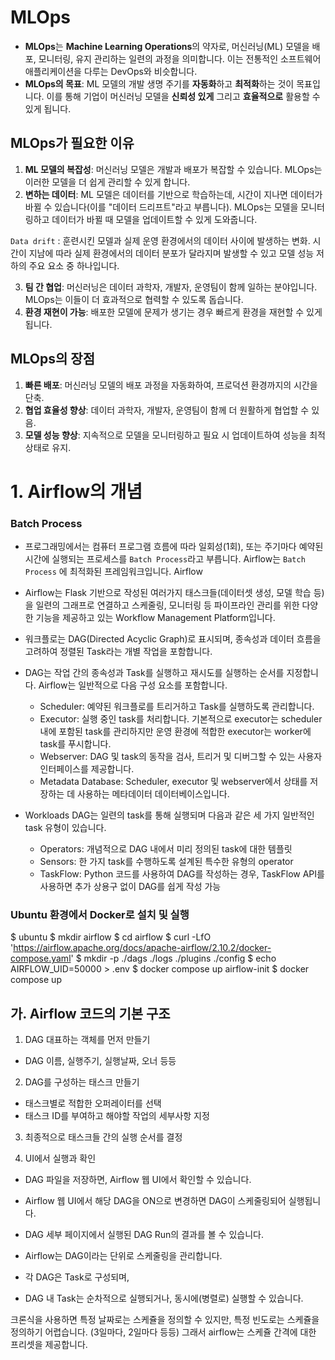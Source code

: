 # **MLOps**

- **MLOps**는 **Machine Learning Operations**의 약자로, 머신러닝(ML) 모델을 배포, 모니터링, 유지 관리하는 일련의 과정을 의미합니다. 이는 전통적인 소프트웨어 애플리케이션을 다루는 DevOps와 비슷합니다.
- **MLOps의 목표**: ML 모델의 개발 생명 주기를 **자동화**하고 **최적화**하는 것이 목표입니다. 이를 통해 기업이 머신러닝 모델을 **신뢰성 있게** 그리고 **효율적으로** 활용할 수 있게 됩니다.



## MLOps가 필요한 이유

1. **ML 모델의 복잡성**: 머신러닝 모델은 개발과 배포가 복잡할 수 있습니다. MLOps는 이러한 모델을 더 쉽게 관리할 수 있게 합니다.
2. **변하는 데이터**: ML 모델은 데이터를 기반으로 학습하는데, 시간이 지나면 데이터가 바뀔 수 있습니다(이를 "데이터 드리프트"라고 부릅니다). MLOps는 모델을 모니터링하고 데이터가 바뀔 때 모델을 업데이트할 수 있게 도와줍니다.
    
`Data drift` : 훈련시킨 모델과 실제 운영 환경에서의 데이터 사이에 발생하는 변화. 시간이 지남에 따라 실제 환경에서의 데이터 분포가 달라지며 발생할 수 있고 모델 성능 저하의 주요 요소 중 하나입니다.

3. **팀 간 협업**: 머신러닝은 데이터 과학자, 개발자, 운영팀이 함께 일하는 분야입니다. MLOps는 이들이 더 효과적으로 협력할 수 있도록 돕습니다.
4. **환경 재현이 가능**: 배포한 모델에 문제가 생기는 경우 빠르게 환경을 재현할 수 있게 됩니다.


## **MLOps의 장점**

1. **빠른 배포**: 머신러닝 모델의 배포 과정을 자동화하여, 프로덕션 환경까지의 시간을 단축.
2. **협업 효율성 향상**: 데이터 과학자, 개발자, 운영팀이 함께 더 원활하게 협업할 수 있음.
3. **모델 성능 향상**: 지속적으로 모델을 모니터링하고 필요 시 업데이트하여 성능을 최적 상태로 유지.



# 1. Airflow의 개념

### **Batch Process**

- 프로그래밍에서는 컴퓨터 프로그램 흐름에 따라 일회성(1회), 또는 주기마다 예약된 시간에 실행되는 프로세스를 `Batch Process`라고 부릅니다. Airflow는 `Batch Process` 에 최적화된 프레임워크입니다.
Airflow


- Airflow는 Flask 기반으로 작성된 여러가지 태스크들(데이터셋 생성, 모델 학습 등)을 일련의 그래프로 연결하고 스케줄링, 모니터링 등 파이프라인 관리를 위한 다양한 기능을 제공하고 있는 Workflow Management Platform입니다. 



- 워크플로는 DAG(Directed Acyclic Graph)로 표시되며, 종속성과 데이터 흐름을 고려하여 정렬된 Task라는 개별 작업을 포함합니다.



- DAG는 작업 간의 종속성과 Task를 실행하고 재시도를 실행하는 순서를 지정합니다. Airflow는 일반적으로 다음 구성 요소를 포함합니다.
    - Scheduler: 예약된 워크플로를 트리거하고 Task를 실행하도록 관리합니다.
    - Executor: 실행 중인 task를 처리합니다. 기본적으로 executor는 scheduler 내에 포함된 task를 관리하지만 운영 환경에 적합한 executor는 worker에 task를 푸시합니다.
    - Webserver: DAG 및 task의 동작을 검사, 트리거 및 디버그할 수 있는 사용자 인터페이스를 제공합니다.
    - Metadata Database: Scheduler, executor 및 webserver에서 상태를 저장하는 데 사용하는 메타데이터 데이터베이스입니다.



- Workloads DAG는 일련의 task를 통해 실행되며 다음과 같은 세 가지 일반적인 task 유형이 있습니다.
    - Operators: 개념적으로 DAG 내에서 미리 정의된 task에 대한 템플릿
    - Sensors: 한 가지 task를 수행하도록 설계된 특수한 유형의 operator
    - TaskFlow: Python 코드를 사용하여 DAG를 작성하는 경우, TaskFlow API를 사용하면 추가 상용구 없이 DAG를 쉽게 작성 가능




### Ubuntu 환경에서 Docker로 설치 및 실행

$ ubuntu
$ mkdir airflow
$ cd airflow
$ curl -LfO 'https://airflow.apache.org/docs/apache-airflow/2.10.2/docker-compose.yaml'
$ mkdir -p ./dags ./logs ./plugins ./config
$ echo AIRFLOW_UID=50000 > .env
$ docker compose up airflow-init
$ docker compose up


## 가. Airflow 코드의 기본 구조

1) DAG 대표하는 객체를 먼저 만들기

- DAG 이름, 실행주기, 실행날짜, 오너 등등

2) DAG를 구성하는 태스크 만들기

- 태스크별로 적합한 오퍼레이터를 선택
- 태스크 ID를 부여하고 해야할 작업의 세부사항 지정

3) 최종적으로 태스크들 간의 실행 순서를 결정

4) UI에서 실행과 확인
- DAG 파일을 저장하면, Airflow 웹 UI에서 확인할 수 있습니다.
- Airflow 웹 UI에서 해당 DAG을 ON으로 변경하면 DAG이 스케줄링되어 실행됩니다.
- DAG 세부 페이지에서 실행된 DAG Run의 결과를 볼 수 있습니다.

- Airflow는 DAG이라는 단위로 스케줄링을 관리합니다.
- 각 DAG은 Task로 구성되며,
- DAG 내 Task는 순차적으로 실행되거나, 동시에(병렬로) 실행할 수 있습니다.


크론식을 사용하면 특정 날짜로는 스케쥴을 정의할 수 있지만, 특정 빈도로는 스케쥴을 정의하기 어렵습니다. (3일마다, 2일마다 등등) 그래서 airflow는 스케쥴 간격에 대한 프리셋을 제공합니다. 